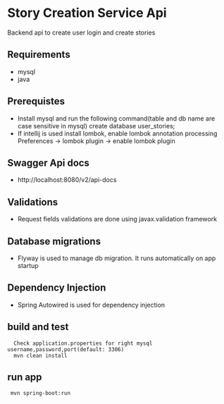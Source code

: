# Story Creation Service Api
 Backend api to create user login and create stories
## Requirements

- mysql
- java

## Prerequistes
- Install mysql and  run the following command(table and db name are case sensitive in mysql)
  create database user_stories;
- If intellij is used install lombok, enable lombok annotation processing
    Preferences -> lombok plugin -> enable lombok plugin

## Swagger Api docs

- http://localhost:8080/v2/api-docs

## Validations

- Request fields validations are done using javax.validation framework

## Database migrations

- Flyway is used to manage db migration. It runs automatically on app startup


## Dependency Injection

- Spring Autowired is used for dependency injection


## build and test

```
  Check application.properties for right mysql username,password,port(default: 3306)
  mvn clean install
```

## run app

```
 mvn spring-boot:run

```
